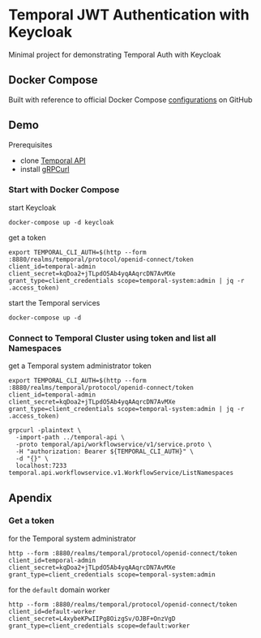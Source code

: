 # Temporal JWT Authentication with Keycloak

Minimal project for demonstrating Temporal Auth with Keycloak

## Docker Compose

Built with reference to official Docker Compose [configurations](https://github.com/temporalio/docker-compose) on GitHub

## Demo

Prerequisites

- clone [Temporal API](https://github.com/temporalio/api/tree/master)
- install [gRPCurl](https://github.com/fullstorydev/grpcurl)

### Start with Docker Compose

start Keycloak

```shell
docker-compose up -d keycloak
```

get a token

```shell
export TEMPORAL_CLI_AUTH=$(http --form :8880/realms/temporal/protocol/openid-connect/token client_id=temporal-admin client_secret=kqDoa2+jTLpdO5Ab4yqAAqrcDN7AvMXe grant_type=client_credentials scope=temporal-system:admin | jq -r .access_token)
```

start the Temporal services

```shell
docker-compose up -d
```

### Connect to Temporal Cluster using token and list all Namespaces

get a Temporal system administrator token

```shell
export TEMPORAL_CLI_AUTH=$(http --form :8880/realms/temporal/protocol/openid-connect/token client_id=temporal-admin client_secret=kqDoa2+jTLpdO5Ab4yqAAqrcDN7AvMXe grant_type=client_credentials scope=temporal-system:admin | jq -r .access_token)
```

```shell
grpcurl -plaintext \
  -import-path ../temporal-api \
  -proto temporal/api/workflowservice/v1/service.proto \
  -H "authorization: Bearer ${TEMPORAL_CLI_AUTH}" \
  -d "{}" \
  localhost:7233 temporal.api.workflowservice.v1.WorkflowService/ListNamespaces
```

## Apendix

### Get a token

for the Temporal system administrator

```shell
http --form :8880/realms/temporal/protocol/openid-connect/token client_id=temporal-admin client_secret=kqDoa2+jTLpdO5Ab4yqAAqrcDN7AvMXe grant_type=client_credentials scope=temporal-system:admin
```

for the `default` domain worker

```shell
http --form :8880/realms/temporal/protocol/openid-connect/token client_id=default-worker client_secret=L4xybeKPwIIPg8OizgSv/OJBF+OnzVgD grant_type=client_credentials scope=default:worker
```